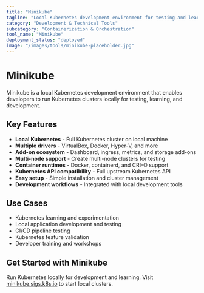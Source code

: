 ```yaml
---
title: "Minikube"
tagline: "Local Kubernetes development environment for testing and learning"
category: "Development & Technical Tools"
subcategory: "Containerization & Orchestration"
tool_name: "Minikube"
deployment_status: "deployed"
image: "/images/tools/minikube-placeholder.jpg"
---
```


# Minikube

Minikube is a local Kubernetes development environment that enables developers to run Kubernetes clusters locally for testing, learning, and development.

## Key Features

- **Local Kubernetes** - Full Kubernetes cluster on local machine
- **Multiple drivers** - VirtualBox, Docker, Hyper-V, and more
- **Add-on ecosystem** - Dashboard, ingress, metrics, and storage add-ons
- **Multi-node support** - Create multi-node clusters for testing
- **Container runtimes** - Docker, containerd, and CRI-O support
- **Kubernetes API compatibility** - Full upstream Kubernetes API
- **Easy setup** - Simple installation and cluster management
- **Development workflows** - Integrated with local development tools

## Use Cases

- Kubernetes learning and experimentation
- Local application development and testing
- CI/CD pipeline testing
- Kubernetes feature validation
- Developer training and workshops

## Get Started with Minikube

Run Kubernetes locally for development and learning. Visit [minikube.sigs.k8s.io](https://minikube.sigs.k8s.io) to start local clusters.